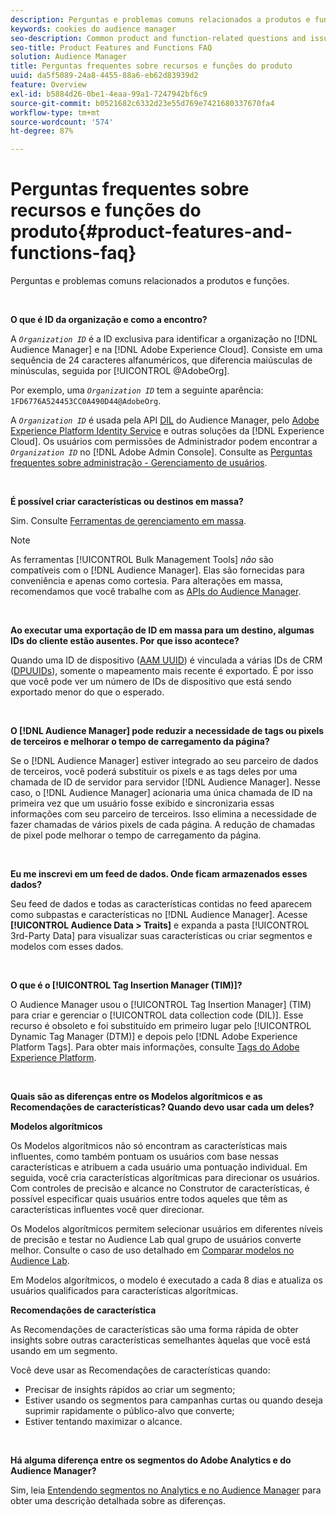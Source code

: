 ```yaml
---
description: Perguntas e problemas comuns relacionados a produtos e funções.
keywords: cookies do audience manager
seo-description: Common product and function-related questions and issues.
seo-title: Product Features and Functions FAQ
solution: Audience Manager
title: Perguntas frequentes sobre recursos e funções do produto
uuid: da5f5089-24a8-4455-88a6-eb62d83939d2
feature: Overview
exl-id: b5884d26-0be1-4eaa-99a1-7247942bf6c9
source-git-commit: b0521682c6332d23e55d769e7421680337670fa4
workflow-type: tm+mt
source-wordcount: '574'
ht-degree: 87%

---
```


# Perguntas frequentes sobre recursos e funções do produto{#product-features-and-functions-faq}

Perguntas e problemas comuns relacionados a produtos e funções.

 

<!-- 

faq_features_functions.xml

 -->

**O que é ID da organização e como a encontro?**

A *`Organization ID`* é a ID exclusiva para identificar a organização no [!DNL Audience Manager] e na [!DNL Adobe Experience Cloud]. Consiste em uma sequência de 24 caracteres alfanuméricos, que diferencia maiúsculas de minúsculas, seguida por [!UICONTROL @AdobeOrg].

Por exemplo, uma *`Organization ID`* tem a seguinte aparência: `1FD6776A524453CC0A490D44@AdobeOrg`.

A *`Organization ID`* é usada pela API [DIL](../dil/dil-overview.md) do Audience Manager, pelo [Adobe Experience Platform Identity Service](https://experienceleague.adobe.com/docs/id-service/using/home.html?lang=pt-BR) e outras soluções da [!DNL Experience Cloud]. Os usuários com permissões de Administrador podem encontrar a *`Organization ID`* no [!DNL Adobe Admin Console]. Consulte as [Perguntas frequentes sobre administração - Gerenciamento de usuários](https://experienceleague.adobe.com/docs/core-services/interface/manage-users-and-products/admin-getting-started.html?lang=pt-BR).

 

**É possível criar características ou destinos em massa?**

Sim. Consulte [Ferramentas de gerenciamento em massa](../reference/bulk-management-tools/bulk-management-intro.md).

>[!NOTE]
>
>As ferramentas [!UICONTROL Bulk Management Tools] *não* são compatíveis com o [!DNL Audience Manager]. Elas são fornecidas para conveniência e apenas como cortesia. Para alterações em massa, recomendamos que você trabalhe com as [APIs do Audience Manager](../api/api.md).

 

**Ao executar uma exportação de ID em massa para um destino, algumas IDs do cliente estão ausentes. Por que isso acontece?**

Quando uma ID de dispositivo ([AAM UUID](../reference/ids-in-aam.md)) é vinculada a várias IDs de CRM ([DPUUIDs](../reference/ids-in-aam.md)), somente o mapeamento mais recente é exportado. É por isso que você pode ver um número de IDs de dispositivo que está sendo exportado menor do que o esperado.

 

**O [!DNL Audience Manager] pode reduzir a necessidade de tags ou pixels de terceiros e melhorar o tempo de carregamento da página?**

Se o [!DNL Audience Manager] estiver integrado ao seu parceiro de dados de terceiros, você poderá substituir os pixels e as tags deles por uma chamada de ID de servidor para servidor [!DNL Audience Manager]. Nesse caso, o [!DNL Audience Manager] acionaria uma única chamada de ID na primeira vez que um usuário fosse exibido e sincronizaria essas informações com seu parceiro de terceiros. Isso elimina a necessidade de fazer chamadas de vários pixels de cada página. A redução de chamadas de pixel pode melhorar o tempo de carregamento da página.

 

**Eu me inscrevi em um feed de dados. Onde ficam armazenados esses dados?**

Seu feed de dados e todas as características contidas no feed aparecem como subpastas e características no [!DNL Audience Manager]. Acesse **[!UICONTROL Audience Data > Traits]** e expanda a pasta [!UICONTROL 3rd-Party Data] para visualizar suas características ou criar segmentos e modelos com esses dados.

 

**O que é o [!UICONTROL Tag Insertion Manager (TIM)]?**

O Audience Manager usou o [!UICONTROL Tag Insertion Manager] (TIM) para criar e gerenciar o [!UICONTROL data collection code (DIL)]. Esse recurso é obsoleto e foi substituído em primeiro lugar pelo [!UICONTROL Dynamic Tag Manager (DTM)] e depois pelo [!DNL Adobe Experience Platform Tags]. Para obter mais informações, consulte [Tags do Adobe Experience Platform](https://experienceleague.adobe.com/docs/experience-platform/tags/home.html?lang=pt-BR).

 

**Quais são as diferenças entre os Modelos algorítmicos e as Recomendações de características? Quando devo usar cada um deles?**

**Modelos algorítmicos**

Os Modelos algorítmicos não só encontram as características mais influentes, como também pontuam os usuários com base nessas características e atribuem a cada usuário uma pontuação individual. Em seguida, você cria características algorítmicas para direcionar os usuários. Com controles de precisão e alcance no Construtor de características, é possível especificar quais usuários entre todos aqueles que têm as características influentes você quer direcionar.

Os Modelos algorítmicos permitem selecionar usuários em diferentes níveis de precisão e testar no Audience Lab qual grupo de usuários converte melhor. Consulte o caso de uso detalhado em [Comparar modelos no Audience Lab](../features/audience-lab/audience-lab-use-cases.md#compare-models).

Em Modelos algorítmicos, o modelo é executado a cada 8 dias e atualiza os usuários qualificados para características algorítmicas.

**Recomendações de característica**

As Recomendações de características são uma forma rápida de obter insights sobre outras características semelhantes àquelas que você está usando em um segmento.

Você deve usar as Recomendações de características quando:

* Precisar de insights rápidos ao criar um segmento;
* Estiver usando os segmentos para campanhas curtas ou quando deseja suprimir rapidamente o público-alvo que converte;
* Estiver tentando maximizar o alcance.

 

**Há alguma diferença entre os segmentos do Adobe Analytics e do Audience Manager?**

Sim, leia [Entendendo segmentos no Analytics e no Audience Manager](https://experienceleague.adobe.com/docs/analytics/integration/audience-analytics/audience-analytics-workflow/aam-analytics-segments.html?lang=pt-BR) para obter uma descrição detalhada sobre as diferenças.
